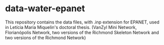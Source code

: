 # data-water-epanet
This repository contains the data files, with .inp extension for EPANET, used in Letícia Maria Miquelin's doctoral thesis. 
(VanZyl Mini Network, Florianópolis Network, two versions of the Richmond Skeleton Network and two versions of the Richmond Network)
